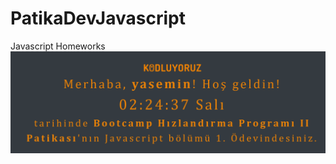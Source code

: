 # PatikaDevJavascript
Javascript Homeworks
![](https://github.com/yasemingurbuz/PatikaDevJavascript/blob/main/odev1.png)
